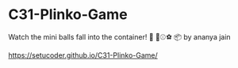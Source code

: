 # C31-Plinko-Game
Watch the mini balls fall into the container! 👀 🏉⚾⚽ 📦 by ananya jain

https://setucoder.github.io/C31-Plinko-Game/
